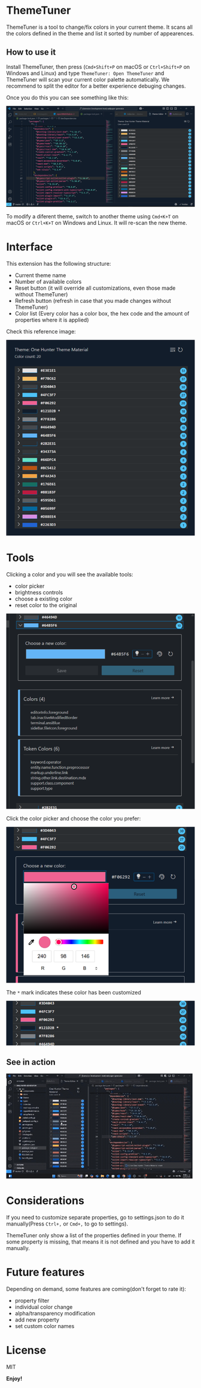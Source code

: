 # ThemeTuner

ThemeTuner is a tool to change/fix colors in your current theme. It scans all the colors defined in the theme and list it sorted by number of appearences.

## How to use it

Install ThemeTuner, then press (`Cmd+Shift+P` on macOS or `Ctrl+Shift+P` on Windows and Linux) and type `ThemeTuner: Open ThemeTuner` and ThemeTuner will scan your current color palette automatically. We recommend to split the editor for a better experience debuging changes.

Once you do this you can see something like this:

![How to preview](media/img_preview.png)

To modify a diferent theme, switch to another theme using `Cmd+K+T` on macOS or `Ctrl+K+T` on Windows and Linux. It will re-scan the new theme.

# Interface

This extension has the following structure:

- Current theme name
- Number of available colors
- Reset button (it will override all customizations, even those made without ThemeTuner)
- Refresh button (refresh in case that you made changes without ThemeTuner)
- Color list (Every color has a color box, the hex code and the amount of properties where it is applied)

Check this reference image:

![Overall interface](media/img_interface.png)

# Tools

Clicking a color and you will see the available tools:

- color picker
- brightness controls
- choose a existing color
- reset color to the original

![Tools and details](media/img-colorcontent.png)

Click the color picker and choose the color you prefer:

![Color picker](media/img_colorpicker.png)

The `*` mark indicates these color has been customized

![Color customized](media/img-customized.png)

## See in action

![ThemeTuner in action](media/demo.gif)

# Considerations

If you need to customize separate properties, go to settings.json to do it manually(Press `Ctrl+,` or `Cmd+,` to go to settings).

ThemeTuner only show a list of the properties defined in your theme. If some property is missing, that means it is not defined and you have to add it manually.

# Future features

Depending on demand, some features are coming(don't forget to rate it):

- property filter
- individual color change
- alpha/transparency modification
- add new property
- set custom color names

# License

MIT

**Enjoy!**
